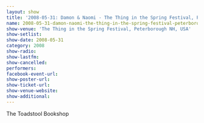 ```yaml
---
layout: show
title: '2008-05-31: Damon & Naomi - The Thing in the Spring Festival, Peterborough NH, USA'
name: 2008-05-31-damon-naomi-the-thing-in-the-spring-festival-peterborough-nh-usa
show-venue: 'The Thing in the Spring Festival, Peterborough NH, USA'
show-setlist: 
show-date: 2008-05-31
category: 2008
show-radio: 
show-lastfm: 
show-cancelled: 
performers: 
facebook-event-url: 
show-poster-url: 
show-ticket-url: 
show-venue-website: 
show-additional: 
---
```


The Toadstool Bookshop